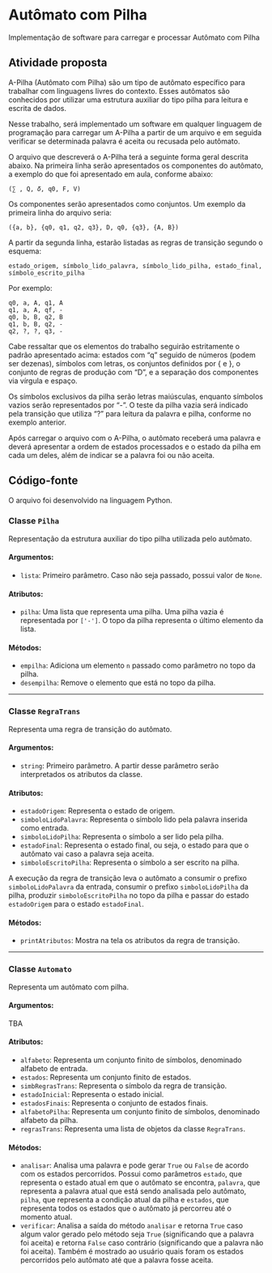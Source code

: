 # Autômato com Pilha
Implementação de software para carregar e processar Autômato com Pilha

## Atividade proposta

A-Pilha (Autômato com Pilha) são um tipo de autômato específico para trabalhar com linguagens livres do contexto. Esses autômatos são conhecidos por utilizar uma estrutura auxiliar do tipo pilha para leitura e escrita de dados.

Nesse trabalho, será implementado um software em qualquer linguagem de programação para carregar um A-Pilha a partir de um arquivo e em seguida verificar se determinada palavra é aceita ou recusada pelo autômato.

O arquivo que descreverá o A-Pilha terá a seguinte forma geral descrita abaixo. Na primeira linha serão apresentados os componentes do autômato, a exemplo do que foi apresentado em aula, conforme abaixo:

    (∑︀ , Q, 𝛿, q0, F, V)

Os componentes serão apresentados como conjuntos. Um exemplo da primeira linha do arquivo seria:

    ({a, b}, {q0, q1, q2, q3}, D, q0, {q3}, {A, B})

A partir da segunda linha, estarão listadas as regras de transição segundo o esquema:

    estado_origem, símbolo_lido_palavra, símbolo_lido_pilha, estado_final, símbolo_escrito_pilha

Por exemplo:

    q0, a, A, q1, A
    q1, a, A, qf, -
    q0, b, B, q2, B
    q1, b, B, q2, -
    q2, ?, ?, q3, -

Cabe ressaltar que os elementos do trabalho seguirão estritamente o padrão apresentado acima: estados com “q” seguido de números (podem ser dezenas), símbolos com letras, os conjuntos definidos por { e }, o conjunto de regras de produção com “D”, e a separação dos componentes via vírgula e espaço.

Os símbolos exclusivos da pilha serão letras maiúsculas, enquanto símbolos vazios serão representados por “-”. O teste da pilha vazia será indicado pela transição que utiliza “?” para leitura da palavra e pilha, conforme no exemplo anterior.

Após carregar o arquivo com o A-Pilha, o autômato receberá uma palavra e deverá apresentar a ordem de estados processados e o estado da pilha em cada um deles, além de indicar se a palavra foi ou não aceita.

## Código-fonte

O arquivo foi desenvolvido na linguagem Python.

### Classe `Pilha`

Representação da estrutura auxiliar do tipo pilha utilizada pelo autômato.

#### Argumentos:

- `lista`: Primeiro parâmetro. Caso não seja passado, possui valor de `None`.

#### Atributos:

- `pilha`: Uma lista que representa uma pilha. Uma pilha vazia é representada por `['-']`. O topo da pilha representa o último elemento da lista.

#### Métodos:

- `empilha`: Adiciona um elemento `n` passado como parâmetro no topo da pilha.
- `desempilha`: Remove o elemento que está no topo da pilha.

------

### Classe `RegraTrans`

Representa uma regra de transição do autômato.

#### Argumentos:

- `string`: Primeiro parâmetro. A partir desse parâmetro serão interpretados os atributos da classe.

#### Atributos:

- `estadoOrigem`: Representa o estado de origem.
- `simboloLidoPalavra`: Representa o símbolo lido pela palavra inserida como entrada.
- `simboloLidoPilha`: Representa o símbolo a ser lido pela pilha.
- `estadoFinal`: Representa o estado final, ou seja, o estado para que o autômato vai caso a palavra seja aceita.
- `simboloEscritoPilha`: Representa o símbolo a ser escrito na pilha.

A execução da regra de transição leva o autômato a consumir o prefixo `simboloLidoPalavra` da entrada, consumir o prefixo `simboloLidoPilha` da pilha, produzir `simboloEscritoPilha` no topo da pilha e passar do estado `estadoOrigem` para o estado `estadoFinal`.

#### Métodos:

- `printAtributos`: Mostra na tela os atributos da regra de transição.

------

### Classe `Automato`

Representa um autômato com pilha.

#### Argumentos:

TBA

#### Atributos:

- `alfabeto`: Representa um conjunto finito de símbolos, denominado alfabeto de entrada.
- `estados`: Representa um conjunto finito de estados.
- `simbRegrasTrans`: Representa o símbolo da regra de transição.
- `estadoInicial`: Representa o estado inicial.
- `estadosFinais`: Representa o conjunto de estados finais.
- `alfabetoPilha`: Representa um conjunto finito de símbolos, denominado alfabeto da pilha.
- `regrasTrans`: Representa uma lista de objetos da classe `RegraTrans`.

#### Métodos:

- `analisar`: Analisa uma palavra e pode gerar `True` ou `False` de acordo com os estados percorridos. Possui como parâmetros `estado`, que representa o estado atual em que o autômato se encontra, `palavra`, que representa a palavra atual que está sendo analisada pelo autômato, `pilha`, que representa a condição atual da pilha e `estados`, que representa todos os estados que o autômato já percorreu até o momento atual.
- `verificar`: Analisa a saída do método `analisar` e retorna `True` caso algum valor gerado pelo método seja `True` (significando que a palavra foi aceita) e retorna `False` caso contrário (significando que a palavra não foi aceita). Também é mostrado ao usuário quais foram os estados percorridos pelo autômato até que a palavra fosse aceita.

